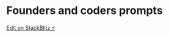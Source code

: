# Founders and coders prompts

[Edit on StackBlitz ⚡️](https://stackblitz.com/edit/web-platform-pmuzyy)
